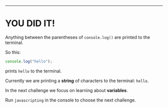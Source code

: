 ---

# YOU DID IT!

Anything between the parentheses of `console.log()` are printed to the terminal.

So this:

```js
console.log("hello");
```

prints `hello` to the terminal.

Currently we are printing a **string** of characters to the terminal: `hello`.

In the next challenge we focus on learning about **variables**.

Run `javascripting` in the console to choose the next challenge.
